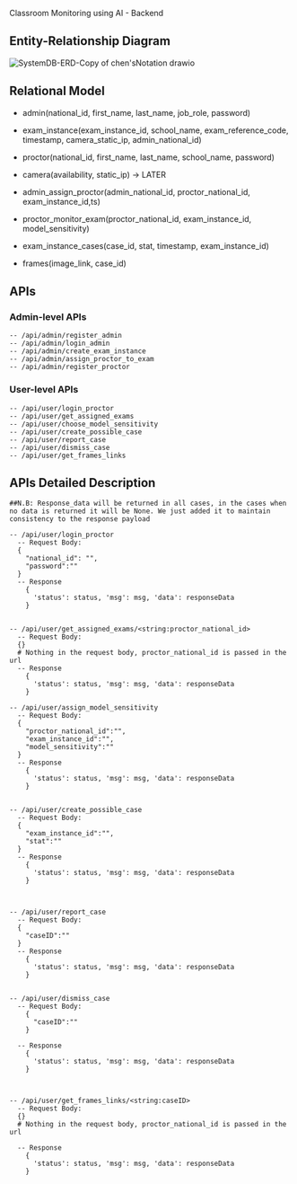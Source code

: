 Classroom Monitoring using AI - Backend

## Entity-Relationship Diagram
![SystemDB-ERD-Copy of chen'sNotation drawio](https://user-images.githubusercontent.com/75078872/161384361-e784dfd9-416a-4525-b548-2b741d4c32c0.png)


## Relational Model
  * admin(national_id, first_name, last_name, job_role, password)

  * exam_instance(exam_instance_id, school_name, exam_reference_code, timestamp, camera_static_ip, admin_national_id)

  * proctor(national_id, first_name, last_name, school_name, password)

  * camera(availability, static_ip)  → LATER
  
  * admin_assign_proctor(admin_national_id, proctor_national_id, exam_instance_id,ts)
  
  * proctor_monitor_exam(proctor_national_id, exam_instance_id, model_sensitivity)
  
  * exam_instance_cases(case_id, stat,  timestamp, exam_instance_id)
  
  * frames(image_link, case_id)

## APIs
  ### Admin-level APIs
    -- /api/admin/register_admin
    -- /api/admin/login_admin
    -- /api/admin/create_exam_instance
    -- /api/admin/assign_proctor_to_exam
    -- /api/admin/register_proctor
  ### User-level APIs
    -- /api/user/login_proctor
    -- /api/user/get_assigned_exams
    -- /api/user/choose_model_sensitivity
    -- /api/user/create_possible_case
    -- /api/user/report_case
    -- /api/user/dismiss_case
    -- /api/user/get_frames_links

  ## APIs Detailed Description
    
    ##N.B: Response_data will be returned in all cases, in the cases when no data is returned it will be None. We just added it to maintain consistency to the response payload
    
    -- /api/user/login_proctor
      -- Request Body: 
      {
        "national_id": "",
        "password":""
      }
      -- Response
        {
          'status': status, 'msg': msg, 'data': responseData
        }
      

    -- /api/user/get_assigned_exams/<string:proctor_national_id>
      -- Request Body:
      {}
      # Nothing in the request body, proctor_national_id is passed in the url
      -- Response
        {
          'status': status, 'msg': msg, 'data': responseData
        }
   
    -- /api/user/assign_model_sensitivity
      -- Request Body:
      {
        "proctor_national_id":"",
        "exam_instance_id":"",
        "model_sensitivity":""
      }
      -- Response
        {
          'status': status, 'msg': msg, 'data': responseData
        }
   

    -- /api/user/create_possible_case
      -- Request Body:
      {
        "exam_instance_id":"",
        "stat":""
      }
      -- Response
        {
          'status': status, 'msg': msg, 'data': responseData
        }
   


    -- /api/user/report_case
      -- Request Body:
      {
        "caseID":""
      }
      -- Response
        {
          'status': status, 'msg': msg, 'data': responseData
        }
   

    -- /api/user/dismiss_case
      -- Request Body:
        {
          "caseID":""
        }

      -- Response
        {
          'status': status, 'msg': msg, 'data': responseData
        }
   


    -- /api/user/get_frames_links/<string:caseID>
      -- Request Body:
      {}
      # Nothing in the request body, proctor_national_id is passed in the url

      -- Response
        {
          'status': status, 'msg': msg, 'data': responseData
        }
   

